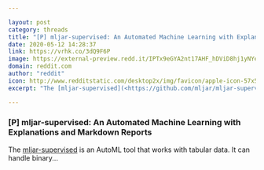 ```yaml
---

layout: post
category: threads
title: "[P] mljar-supervised: An Automated Machine Learning with Explanations and Markdown Reports"
date: 2020-05-12 14:28:37
link: https://vrhk.co/3dQ9F6P
image: https://external-preview.redd.it/IPTx9eGYA2nt17AHF_hDViD8hj1yNYeBRtdgm-S28X8.jpg?width=974&height=462&auto=webp&crop=974:462,smart&s=cc8e585a8102139c0d4f1b858858b25f0fd6c773
domain: reddit.com
author: "reddit"
icon: http://www.redditstatic.com/desktop2x/img/favicon/apple-icon-57x57.png
excerpt: "The [mljar-supervised](<https://github.com/mljar/mljar-supervised>) is an AutoML tool that works with tabular data. It can handle binary..."

---
```


### [P] mljar-supervised: An Automated Machine Learning with Explanations and Markdown Reports

The [mljar-supervised](<https://github.com/mljar/mljar-supervised>) is an AutoML tool that works with tabular data. It can handle binary...